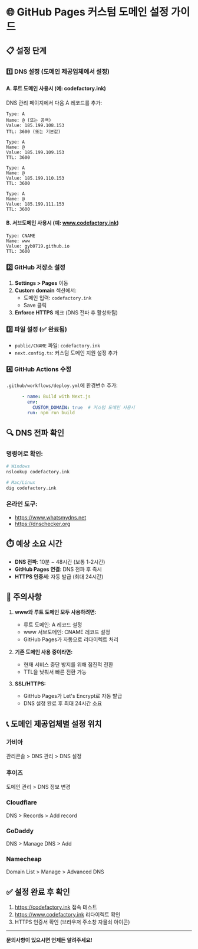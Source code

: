 # 🌐 GitHub Pages 커스텀 도메인 설정 가이드

## 📋 설정 단계

### 1️⃣ DNS 설정 (도메인 제공업체에서 설정)

#### A. **루트 도메인** 사용시 (예: codefactory.ink)
DNS 관리 페이지에서 다음 A 레코드를 추가:

```
Type: A
Name: @ (또는 공백)
Value: 185.199.108.153
TTL: 3600 (또는 기본값)

Type: A
Name: @
Value: 185.199.109.153
TTL: 3600

Type: A
Name: @
Value: 185.199.110.153
TTL: 3600

Type: A
Name: @
Value: 185.199.111.153
TTL: 3600
```

#### B. **서브도메인** 사용시 (예: www.codefactory.ink)
```
Type: CNAME
Name: www
Value: gyb0719.github.io
TTL: 3600
```

### 2️⃣ GitHub 저장소 설정

1. **Settings > Pages** 이동
2. **Custom domain** 섹션에서:
   - 도메인 입력: `codefactory.ink`
   - Save 클릭
3. **Enforce HTTPS** 체크 (DNS 전파 후 활성화됨)

### 3️⃣ 파일 설정 (✅ 완료됨)

- `public/CNAME` 파일: `codefactory.ink`
- `next.config.ts`: 커스텀 도메인 지원 설정 추가

### 4️⃣ GitHub Actions 수정

`.github/workflows/deploy.yml`에 환경변수 추가:

```yaml
      - name: Build with Next.js
        env:
          CUSTOM_DOMAIN: true  # 커스텀 도메인 사용시
        run: npm run build
```

## 🔍 DNS 전파 확인

### 명령어로 확인:
```bash
# Windows
nslookup codefactory.ink

# Mac/Linux
dig codefactory.ink
```

### 온라인 도구:
- https://www.whatsmydns.net
- https://dnschecker.org

## ⏱️ 예상 소요 시간

- **DNS 전파**: 10분 ~ 48시간 (보통 1-2시간)
- **GitHub Pages 연결**: DNS 전파 후 즉시
- **HTTPS 인증서**: 자동 발급 (최대 24시간)

## 🚨 주의사항

1. **www와 루트 도메인 모두 사용하려면:**
   - 루트 도메인: A 레코드 설정
   - www 서브도메인: CNAME 레코드 설정
   - GitHub Pages가 자동으로 리다이렉트 처리

2. **기존 도메인 사용 중이라면:**
   - 현재 서비스 중단 방지를 위해 점진적 전환
   - TTL을 낮춰서 빠른 전환 가능

3. **SSL/HTTPS:**
   - GitHub Pages가 Let's Encrypt로 자동 발급
   - DNS 설정 완료 후 최대 24시간 소요

## 📞 도메인 제공업체별 설정 위치

### 가비아
관리콘솔 > DNS 관리 > DNS 설정

### 후이즈
도메인 관리 > DNS 정보 변경

### Cloudflare
DNS > Records > Add record

### GoDaddy
DNS > Manage DNS > Add

### Namecheap
Domain List > Manage > Advanced DNS

## ✅ 설정 완료 후 확인

1. https://codefactory.ink 접속 테스트
2. https://www.codefactory.ink 리다이렉트 확인
3. HTTPS 인증서 확인 (브라우저 주소창 자물쇠 아이콘)

---

**문의사항이 있으시면 언제든 알려주세요!**